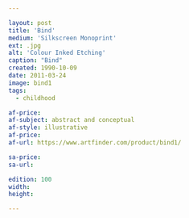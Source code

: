 ```yaml
---

layout: post
title: 'Bind'
medium: 'Silkscreen Monoprint'
ext: .jpg
alt: 'Colour Inked Etching'
caption: "Bind"
created: 1990-10-09
date: 2011-03-24
image: bind1
tags:
  - childhood

af-price:
af-subject: abstract and conceptual
af-style: illustrative
af-price:
af-url: https://www.artfinder.com/product/bind1/

sa-price:
sa-url:

edition: 100
width:
height:

---
```

